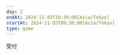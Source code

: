 ```yaml
---
day: 2
endAt: 2024-11-03T10:30:00[Asia/Tokyo]
startAt: 2024-11-03T09:30:00[Asia/Tokyo]
type: game
---
```


受付
